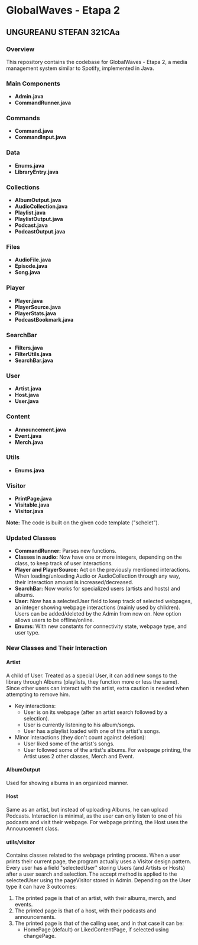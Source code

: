 # GlobalWaves - Etapa 2
## UNGUREANU STEFAN 321CAa

### Overview

This repository contains the codebase for GlobalWaves - Etapa 2, a media management system similar to Spotify, implemented in Java.

### Main Components
- **Admin.java**
- **CommandRunner.java**
### Commands
- **Command.java**
- **CommandInput.java**
### Data
- **Enums.java**
- **LibraryEntry.java**
### Collections
- **AlbumOutput.java**
- **AudioCollection.java**
- **Playlist.java**
- **PlaylistOutput.java**
- **Podcast.java**
- **PodcastOutput.java**
### Files
- **AudioFile.java**
- **Episode.java**
- **Song.java**
### Player
- **Player.java**
- **PlayerSource.java**
- **PlayerStats.java**
- **PodcastBookmark.java**
### SearchBar
- **Filters.java**
- **FilterUtils.java**
- **SearchBar.java**
### User
- **Artist.java**
- **Host.java**
- **User.java**
### Content
- **Announcement.java**
- **Event.java**
- **Merch.java**
### Utils
- **Enums.java**
### Visitor
- **PrintPage.java**
- **Visitable.java**
- **Visitor.java**

**Note:** The code is built on the given code template ("schelet").

### Updated Classes

- **CommandRunner:** Parses new functions.
- **Classes in audio:** Now have one or more integers, depending on the class, to keep track of user interactions.
- **Player and PlayerSource:** Act on the previously mentioned interactions. When loading/unloading Audio or AudioCollection through any way, their interaction amount is increased/decreased.
- **SearchBar:** Now works for specialized users (artists and hosts) and albums.
- **User:** Now has a selectedUser field to keep track of selected webpages, an integer showing webpage interactions (mainly used by children). Users can be added/deleted by the Admin from now on. New option allows users to be offline/online.
- **Enums:** With new constants for connectivity state, webpage type, and user type.

### New Classes and Their Interaction

#### Artist
A child of User. Treated as a special User, it can add new songs to the library through Albums (playlists, they function more or less the same). Since other users can interact with the artist, extra caution is needed when attempting to remove him.
- Key interactions:
    - User is on its webpage (after an artist search followed by a selection).
    - User is currently listening to his album/songs.
    - User has a playlist loaded with one of the artist's songs.
- Minor interactions (they don't count against deletion):
    - User liked some of the artist's songs.
    - User followed some of the artist's albums.
For webpage printing, the Artist uses 2 other classes, Merch and Event.

#### AlbumOutput
Used for showing albums in an organized manner.

#### Host
Same as an artist, but instead of uploading Albums, he can upload Podcasts. Interaction is minimal, as the user can only listen to one of his podcasts and visit their webpage.
For webpage printing, the Host uses the Announcement class.

#### utils/visitor
Contains classes related to the webpage printing process. When a user prints their current page, the program actually uses a Visitor design pattern. Every user has a field "selectedUser" storing Users (and Artists or Hosts) after a user search and selection. The accept method is applied to the selectedUser using the pageVisitor stored in Admin. Depending on the User type it can have 3 outcomes:
1. The printed page is that of an artist, with their albums, merch, and events.
2. The printed page is that of a host, with their podcasts and announcements.
3. The printed page is that of the calling user, and in that case it can be:
    - HomePage (default) or LikedContentPage, if selected using changePage.
